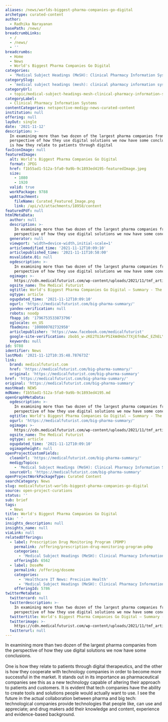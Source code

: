 ```yaml
---
aliases: /news/worlds-biggest-pharma-companies-go-digital
archetype: curated-content
author:
  - Radhika Narayanan
basePath: /news/
breadcrumbLinks:
  - /
  - /news/
  - ''
breadcrumbs:
  - Home
  - News
  - World's Biggest Pharma Companies Go Digital
categories:
  - 'Medical Subject Headings (MeSH): Clinical Pharmacy Information Systems'
categorySlug:
  - 'medical subject headings (mesh): clinical pharmacy information systems'
categoryUrl:
  - topic/medical-subject-headings-mesh-clinical-pharmacy-information-systems
categoryLabel:
  - Clinical Pharmacy Information Systems
contentCategories: netspective-medigy-news-curated-content
institution: null
offering: null
layOut: single
date: '2021-11-12'
description: >-
  In examining more than two dozen of the largest pharma companies from the
  perspective of how they use digital solutions we now have some conclusions.One
  is how they relate to patients through digital 
favIconImage: null
featuredImage:
  alt: World's Biggest Pharma Companies Go Digital
  format: JPEG
  href: f1b55ad1-512a-5fa0-9a9b-9c1893ed4195-featuredImage.jpeg
  size:
    - 1080
    - 1920
  valid: true
  workPackage: 9788
  wpAttachment:
    fileName: Curated_Featured_Image.png
    link: /api/v3/attachments/18958/content
featuredPdf: null
htmlMetaData:
  author: null
  description: >-
    In examining more than two dozen of the largest pharma companies from the
    perspective of how they use digital solutions we now have some conclusions.
  generator: null
  viewport: 'width=device-width,initial-scale=1'
  articlemodified_time: '2021-11-12T10:09:10'
  articlepublished_time: '2021-11-11T10:58:00'
  msvalidate.01: null
  ogdescription: >-
    In examining more than two dozen of the largest pharma companies from the
    perspective of how they use digital solutions we now have some conclusions.
  ogimage: >-
    https://cdn.medicalfuturist.com/wp-content/uploads/2021/11/tmf_article_299-01.png
  ogsite_name: The Medical Futurist
  ogtitle: World's Biggest Pharma Companies Go Digital – Summary - The Medical Futurist
  ogtype: article
  ogupdated_time: '2021-11-12T10:09:10'
  ogurl: 'https://medicalfuturist.com/big-pharma-summary/'
  yandex-verification: null
  robots: noodp
  fbapp_id: '1796753533873796'
  oglocale: en_US
  fbadmins: '100000702732950'
  articlepublisher: 'https://www.facebook.com/medicalfuturist'
  google-site-verification: zbobS_w-zKE2TUJArPSIkWdHdx77XjEfnBwC_EZhELY
  keywords: null
id: 9788
identifier: News
lastMod: '2021-11-12T10:35:48.787673Z'
link:
  brand: medicalfuturist.com
  href: 'https://medicalfuturist.com/big-pharma-summary/'
  original: 'https://medicalfuturist.com/big-pharma-summary'
href: 'https://medicalfuturist.com/big-pharma-summary/'
original: 'https://medicalfuturist.com/big-pharma-summary'
mastHead: NEWS
mdName: f1b55ad1-512a-5fa0-9a9b-9c1893ed4195.md
openGraphMetaData:
  ogdescription: >-
    In examining more than two dozen of the largest pharma companies from the
    perspective of how they use digital solutions we now have some conclusions.
  ogtitle: World's Biggest Pharma Companies Go Digital – Summary - The Medical Futurist
  ogurl: 'https://medicalfuturist.com/big-pharma-summary/'
  ogimage: >-
    https://cdn.medicalfuturist.com/wp-content/uploads/2021/11/tmf_article_299-01.png
  ogsite_name: The Medical Futurist
  ogtype: article
  ogupdated_time: '2021-11-12T10:09:10'
  ogimageheight: null
openProjectCustomFields:
  cleanUrl: 'https://medicalfuturist.com/big-pharma-summary/'
  medigyTopics:
    - 'Medical Subject Headings (MeSH): Clinical Pharmacy Information Systems'
  sourceUrl: 'https://medicalfuturist.com/big-pharma-summary'
openProjectWorkPackageType: Curated Content
searchCategory: News
slug: medicalfuturist-worlds-biggest-pharma-companies-go-digital
source: open-project-curations
status: ''
sub: brief
tags:
  - News
title: World's Biggest Pharma Companies Go Digital
via: ' '
insights_description: null
insights_name: null
viaLink: null
relatedOfferings:
  - label: Prescription Drug Monitoring Program (PDMP)
    permalink: /offering/prescription-drug-monitoring-program-pdmp
    categories:
      - 'Medical Subject Headings (MeSH): Clinical Pharmacy Information Systems'
    offeringId: 6562
  - label: DoseMe
    permalink: /offering/doseme
    categories:
      - 'Healthcare IT News: Precision Health'
      - 'Medical Subject Headings (MeSH): Clinical Pharmacy Information Systems'
    offeringId: 5786
twitterMetaData:
  twittercard: null
  twitterdescription: >-
    In examining more than two dozen of the largest pharma companies from the
    perspective of how they use digital solutions we now have some conclusions.
  twittertitle: World's Biggest Pharma Companies Go Digital – Summary - The Medical Futurist
  twitterimage: >-
    https://cdn.medicalfuturist.com/wp-content/uploads/2021/11/tmf_article_299-01.png
  twitterurl: null
---
```

<p>In examining more than two dozen of the largest pharma companies from the perspective of how they use digital solutions we now have some conclusions.<br><br>One is how they relate to patients through digital therapeutics, and the other is how they cooperate with technology companies in order to become more successful in the market.
It stands out in its importance as pharmaceutical companies see this as a new technology capable of altering their approach to patients and customers.
It is evident that tech companies have the ability to create tools and solutions people would actually want to use.
I see the future in the actual collaboration between pharma and big tech: technological companies provide technologies that people like, can use and appreciate; and drug makers add their knowledge and content, experience and evidence-based background.</p>